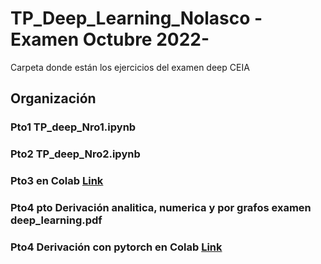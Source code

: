 # TP_Deep_Learning_Nolasco -Examen Octubre 2022-
Carpeta donde están los ejercicios del examen deep CEIA

## Organización

### Pto1 TP_deep_Nro1.ipynb
### Pto2 TP_deep_Nro2.ipynb
### Pto3 en Colab [Link](https://colab.research.google.com/drive/1fBV71vYt5gdxrPzdBZDS5Uv9PAVh7KQ2?usp=sharing)
### Pto4 pto Derivación analitica, numerica y por grafos  examen deep_learning.pdf
### Pto4 Derivación con pytorch en Colab [Link](https://colab.research.google.com/drive/1Ee0pPMwJf4RxIdGsCS2VNcv-sfED_NCM?usp=sharing)
